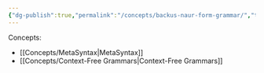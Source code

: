 ```yaml
---
{"dg-publish":true,"permalink":"/concepts/backus-naur-form-grammar/","tags":["concept/SRE"]}
---
```


Concepts:
- [[Concepts/MetaSyntax\|MetaSyntax]]
- [[Concepts/Context-Free Grammars\|Context-Free Grammars]]

